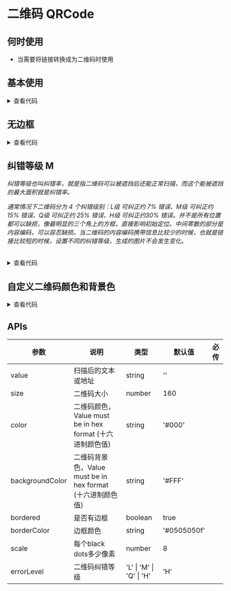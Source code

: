 # 二维码 QRCode

## 何时使用

- 当需要将链接转换成为二维码时使用

## 基本使用

<QRCode value="https://blog.csdn.net/Dandrose"/>

<details>
<summary>查看代码</summary>

```vue
<template>
  <QRCode value="https://blog.csdn.net/Dandrose"/>
</template>
```

</details>

## 无边框

<QRCode value="https://blog.csdn.net/Dandrose" :bordered="false" />

<details>
<summary>查看代码</summary>

```vue
<template>
  <QRCode value="https://blog.csdn.net/Dandrose" :bordered="false" />
</template>
```

</details>

## 纠错等级 M

*纠错等级也叫纠错率，就是指二维码可以被遮挡后还能正常扫描，而这个能被遮挡的最大面积就是纠错率。*

*通常情况下二维码分为 4 个纠错级别：L级 可纠正约 7% 错误、M级 可纠正约 15% 错误、Q级 可纠正约 25% 错误、H级 可纠正约30% 错误。并不是所有位置都可以缺损，像最明显的三个角上的方框，直接影响初始定位。中间零散的部分是内容编码，可以容忍缺损。当二维码的内容编码携带信息比较少的时候，也就是链接比较短的时候，设置不同的纠错等级，生成的图片不会发生变化。*

<br/>

<QRCode value="https://blog.csdn.net/Dandrose" error-level="M" />

<details>
<summary>查看代码</summary>

```vue
<template>
  <QRCode value="https://blog.csdn.net/Dandrose" error-level="M" />
</template>
```

</details>

## 自定义二维码颜色和背景色

<QRCode value="https://blog.csdn.net/Dandrose" color="#1677FF" background-color="f5f5f5" />

<details>
<summary>查看代码</summary>

```vue
<template>
  <QRCode value="https://blog.csdn.net/Dandrose" color="#1677FF" background-color="f5f5f5" />
</template>
```

</details>

## APIs

参数 | 说明 | 类型 | 默认值 | 必传
-- | -- | -- | -- | --
value | 扫描后的文本或地址 | string | ''
size | 二维码大小 | number | 160
color | 二维码颜色，Value must be in hex format (十六进制颜色值) | string | '#000'
backgroundColor | 二维码背景色，Value must be in hex format (十六进制颜色值) | string | '#FFF'
bordered | 是否有边框 | boolean | true
borderColor | 边框颜色 | string | '#0505050f'
scale | 每个black dots多少像素 | number | 8
errorLevel | 二维码纠错等级 | 'L' &#124; 'M' &#124; 'Q' &#124; 'H' | 'H'
